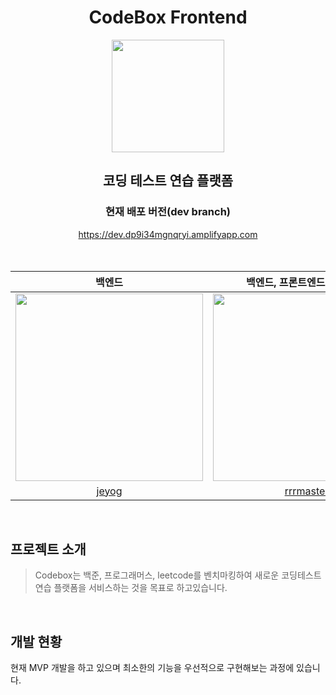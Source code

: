 <div align="center">
    <h1>CodeBox Frontend</h1>   
    <img src="https://user-images.githubusercontent.com/33706043/220110976-5e132e3e-4659-4070-b317-76a17c3ca756.png" width="180px"/>
    <br/>
    <h2>코딩 테스트 연습 플랫폼</h2>
    <h3>현재 배포 버전(dev branch)</h3>
    <div>
    <a href="https://dev.dp9i34mgnqryi.amplifyapp.com/">https://dev.dp9i34mgnqryi.amplifyapp.com</a>
    </div>
</div>
<br/>
<br/>

|                        백엔드                         |               백엔드, 프론트엔드, 채점서버                |                        프론트엔드                        |
| :---------------------------------------------------: | :-------------------------------------------------------: | :------------------------------------------------------: |
| <img src="https://github.com/jeyog.png" width="300"/> | <img src="https://github.com/rrrmaster.png" width="300"/> | <img src="https://github.com/je0ngyun.png" width="300"/> |
|           [jeyog](https://github.com/jeyog)           |         [rrrmaster](https://github.com/rrrmaster)         |         [je0ngyun](https://github.com/je0ngyun)          |

<br/>

## 프로젝트 소개

> Codebox는 백준, 프로그래머스, leetcode를 벤치마킹하여 새로운 코딩테스트 연습 플랫폼을 서비스하는 것을 목표로 하고있습니다.

<br/>

## 개발 현황

현재 MVP 개발을 하고 있으며 최소한의 기능을 우선적으로 구현해보는 과정에 있습니다.
